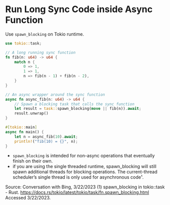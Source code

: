# Run Long Sync Code inside Async Function

Use `spawn_blocking` on Tokio runtime.

```rs
use tokio::task;

// A long running sync function
fn fib(n: u64) -> u64 {
    match n {
        0 => 1,
        1 => 1,
        n => fib(n - 1) + fib(n - 2),
    }
}

// An async wrapper around the sync function
async fn async_fib(n: u64) -> u64 {
    // Spawn a blocking task that calls the sync function
    let result = task::spawn_blocking(move || fib(n)).await;
    result.unwrap()
}

#[tokio::main]
async fn main() {
    let n = async_fib(10).await;
    println!("fib(10) = {}", n);
}
```

- `spawn_blocking` is intended for non-async operations that eventually finish on their own.
- if you are using the single threaded runtime, spawn_blocking will still spawn additional threads for blocking
operations. The current-thread scheduler’s single thread is only used for asynchronous code¹.

Source: Conversation with Bing, 3/22/2023
(1) spawn_blocking in tokio::task - Rust. https://docs.rs/tokio/latest/tokio/task/fn.spawn_blocking.html Accessed 3/22/2023.

